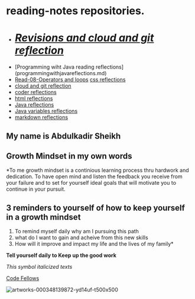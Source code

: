 

# reading-notes repositories.
- # *[Revisions and cloud and git reflection](cloud-git.md)*
- [Programming wiht Java reading reflections]
(programmingwithjavareflections.md) 
- [Read-08-Operators and loops](Read-o8-Operatorsandloops.md)
[css reflections](css.md)
- [cloud and git reflection](cloud-git.md)
- [coder reflections](coder'sreflection.md)
- [html reflections](html.md)
- [Java reflections](javareadingreflection.md)
- [Java variables reflections](javascriptvariablesreflections.md)
- [markdown reflections](markdown.md)

## My name is Abdulkadir Sheikh

## Growth Mindset in my own words

*To me growth mindset is a continious learning process thru hardwork and dedication. To have open mind and listen the feedback you receive from your failure and to set for yourself ideal goals that will motivate you to continue in your pursuit.

## 3 reminders to yourself of how to keep yourself in a growth mindset
1. To remind myself daily why am I pursuing this path
2. what do I want to gain and acheive from this new skills
3. How will it improve and impact my life and the lives of my family*

**Tell yourself daily to Keep up the good work**

*This symbol italicized texts*

[Code Fellows](https://www.codefellows.org)
  
  
![artworks-000348139872-yd14uf-t500x500](artworks-000348139872-yd14uf-t500x500)
